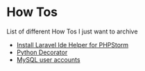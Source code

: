 # How Tos
List of different How Tos I just want to archive


* [Install Laravel Ide Helper for PHPStorm](https://github.com/flaith-nycd/how-to/blob/master/InstallLaravelIdeHelper.md)
* [Python Decorator](https://github.com/flaith-nycd/how-to/blob/master/Python_Decorator.md)
* [MySQL user accounts](https://github.com/flaith-nycd/how-to/blob/master/MysqlUserAccount.md)
